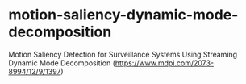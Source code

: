 # motion-saliency-dynamic-mode-decomposition
Motion Saliency Detection for Surveillance Systems Using Streaming Dynamic Mode Decomposition
(https://www.mdpi.com/2073-8994/12/9/1397)
